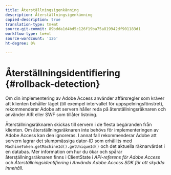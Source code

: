 ```yaml
---
title: Återställningsigenkänning
description: Återställningsigenkänning
copied-description: true
translation-type: tm+mt
source-git-commit: 89bdda1d4bd5c126f19ba75a819942df901183d1
workflow-type: tm+mt
source-wordcount: '126'
ht-degree: 0%

---
```



# Återställningsidentifiering {#rollback-detection}

Om din implementering av Adobe Access använder affärsregler som kräver att klienten behåller läget (till exempel intervallet för uppspelningsfönstret), rekommenderar Adobe att servern håller reda på återställningsräknaren och använder AIR eller SWF som tillåter listning.

Återställningsräknaren skickas till servern i de flesta begäranden från klienten. Om återställningsräknaren inte behövs för implementeringen av Adobe Access kan den ignoreras. I annat fall rekommenderar Adobe att servern lagrar det slumpmässiga dator-ID som erhållits med `MachineToken.getMachineId().getUniqueId()` och det aktuella räknarvärdet i en databas. Mer information om hur du ökar och spårar återställningsräknaren finns i ClientState i *API-referens för Adobe Access* och *Återställningsidentifiering* i *Använda Adobe Access SDK för att skydda innehåll*.
